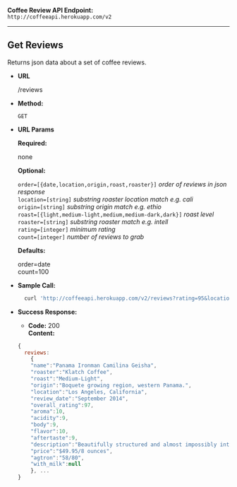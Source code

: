**Coffee Review API Endpoint:** <br>
`http://coffeeapi.herokuapp.com/v2`

---

**Get Reviews**
----
  Returns json data about a set of coffee reviews.

* **URL**

  /reviews

* **Method:**

  `GET`
  
*  **URL Params**

   **Required:**

   none

   **Optional:**

   `order=[{date,location,origin,roast,roaster}]`    _order of reviews in json response_ <br>
   `location=[string]`    _substring roaster location match e.g. cali_<br>
   `origin=[string]`    _substring origin match e.g. ethio_<br>
   `roast=[{light,medium-light,medium,medium-dark,dark}]`    _roast level_ <br>
   `roaster=[string]`    _substring roaster match e.g. intell_<br>
   `rating=[integer]`    _minimum rating_<br>
   `count=[integer]`    _number of reviews to grab_<br>

   **Defaults:**

   order=date <br>
   count=100

* **Sample Call:**

  ```bash
    curl 'http://coffeeapi.herokuapp.com/v2/reviews?rating=95&location=cali&order=rating&count=15'
  ```

* **Success Response:**

  * **Code:** 200 <br>
    **Content:**
  ```javascript
  {
    reviews: 
      {
      "name":"Panama Ironman Camilina Geisha",
      "roaster":"Klatch Coffee",
      "roast":"Medium-Light",
      "origin":"Boquete growing region, western Panama.",
      "location":"Los Angeles, California",
      "review_date":"September 2014",
      "overall_rating":97,
      "aroma":10,
      "acidity":9,
      "body":9,
      "flavor":10,
      "aftertaste":9,
      "description":"Beautifully structured and almost impossibly intricate in flavor and aroma. The fruit sensation is so deep and so complex that one could find almost any note in it: we settled on guava, mango and tangerine. Intensely floral – passion fruit, lilac, lily – with crisp cacao nib and sandalwood complication. Rich, lyric acidity; syrupy but buoyant mouthfeel. The aromatic fireworks quiet a bit but still saturate the finish.",
      "price":"$49.95/8 ounces",
      "agtron":"58/80",
      "with_milk":null
      }, ...
  }
  ```
